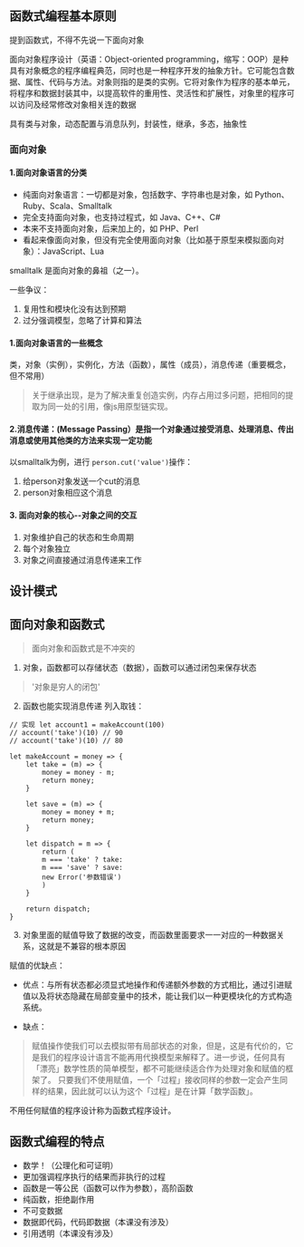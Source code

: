## 函数式编程基本原则
提到函数式，不得不先说一下面向对象

面向对象程序设计（英语：Object-oriented programming，缩写：OOP）是种具有对象概念的程序编程典范，同时也是一种程序开发的抽象方针。它可能包含数据、属性、代码与方法。对象则指的是类的实例。它将对象作为程序的基本单元，将程序和数据封装其中，以提高软件的重用性、灵活性和扩展性，对象里的程序可以访问及经常修改对象相关连的数据

具有类与对象，动态配置与消息队列，封装性，继承，多态，抽象性

### 面向对象
#### 1.面向对象语言的分类
- 纯面向对象语言：一切都是对象，包括数字、字符串也是对象，如 Python、Ruby、Scala、Smalltalk
- 完全支持面向对象，也支持过程式，如 Java、C++、C#
- 本来不支持面向对象，后来加上的，如 PHP、Perl
- 看起来像面向对象，但没有完全使用面向对象（比如基于原型来模拟面向对象）：JavaScript、Lua

smalltalk 是面向对象的鼻祖（之一）。

一些争议：
1. 复用性和模块化没有达到预期
2. 过分强调模型，忽略了计算和算法



#### 1.面向对象语言的一些概念
类，对象（实例），实例化，方法（函数），属性（成员），消息传递（重要概念，但不常用）

> 关于继承出现，是为了解决重复创造实例，内存占用过多问题，把相同的提取为同一处的引用，像js用原型链实现。

#### 2.消息传递：(Message Passing）是指一个对象通过接受消息、处理消息、传出消息或使用其他类的方法来实现一定功能
以smalltalk为例，进行  `person.cut('value')`操作：
1. 给person对象发送一个cut的消息
2. person对象相应这个消息

#### 3. 面向对象的核心--对象之间的交互
1. 对象维护自己的状态和生命周期
2. 每个对象独立
3. 对象之间直接通过消息传递来工作




## 设计模式

## 面向对象和函数式
> 面向对象和函数式是不冲突的

1. 对象，函数都可以存储状态（数据），函数可以通过闭包来保存状态
> '对象是穷人的闭包'

2. 函数也能实现消息传递
列入取钱：
``` 
// 实现 let account1 = makeAccount(100)
// account('take')(10) // 90
// account('take')(10) // 80

let makeAccount = money => {
    let take = (m) => {
        money = money - m;
        return money;
    }
    
    let save = (m) => {
        money = money + m;
        return money;
    }
    
    let dispatch = m => {
        return (
        m === 'take' ? take:
        m === 'save' ? save:
        new Error('参数错误')
        )
    }
    
    return dispatch;
}
```
3. 对象里面的赋值导致了数据的改变，而函数里面要求一一对应的一种数据关系，这就是不兼容的根本原因

赋值的优缺点：
- 优点：与所有状态都必须显式地操作和传递额外参数的方式相比，通过引进赋值以及将状态隐藏在局部变量中的技术，能让我们以一种更模块化的方式构造系统。

- 缺点：
> 赋值操作使我们可以去模拟带有局部状态的对象，但是，这是有代价的，它是我们的程序设计语言不能再用代换模型来解释了。进一步说，任何具有「漂亮」数学性质的简单模型，都不可能继续适合作为处理对象和赋值的框架了。
  只要我们不使用赋值，一个「过程」接收同样的参数一定会产生同样的结果，因此就可以认为这个「过程」是在计算「数学函数」。
  
  不用任何赋值的程序设计称为函数式程序设计。

## 函数式编程的特点
- 数学！（公理化和可证明）
- 更加强调程序执行的结果而非执行的过程
- 函数是一等公民（函数可以作为参数），高阶函数
- 纯函数，拒绝副作用
- 不可变数据
- 数据即代码，代码即数据（本课没有涉及）
- 引用透明（本课没有涉及）
